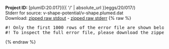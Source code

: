 **Project ID:** [plumID:20.017]({{ '/' | absolute_url }}eggs/20/017/)  
Stderr for source:  v-shape-potential/v-shape.plumed.dat   
Download: [zipped raw stdout](v-shape.plumed.dat.plumed.stdout.txt.zip) - [zipped raw stderr](v-shape.plumed.dat.plumed.stderr.txt.zip) 
{% raw %}
<pre>
#! Only the first 1000 rows of the error file are shown below
#! To inspect the full error file, please download the zipped raw stderr file above
</pre>
{% endraw %}
